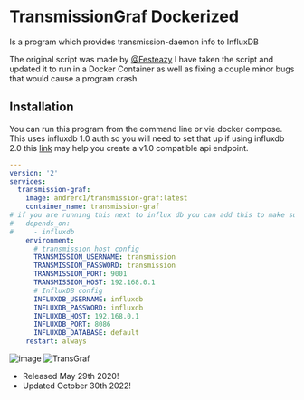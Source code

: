 # TransmissionGraf Dockerized
Is a program which provides transmission-daemon info to InfluxDB  

The original script was made by [@Festeazy](https://github.com/Festeazy/TransmissionGraf) I have taken the script and updated it to run in a Docker Container as well as fixing a couple minor bugs that would cause a program crash.   

## Installation
You can run this program from the command line or via docker compose.
This uses influxdb 1.0 auth so you will need to set that up if using influxdb 2.0 this [link](https://docs.influxdata.com/influxdb/cloud/reference/cli/influx/v1/auth/create/) may help you create a v1.0 compatible api endpoint.
```yml
---
version: '2'
services:
  transmission-graf:
    image: andrerc1/transmission-graf:latest
    container_name: transmission-graf
# if you are running this next to influx db you can add this to make sure that this service only starts when influx has already started.
#   depends_on:
#     - influxdb
    environment:
      # transmission host config
      TRANSMISSION_USERNAME: transmission
      TRANSMISSION_PASSWORD: transmission
      TRANSMISSION_PORT: 9001
      TRANSMISSION_HOST: 192.168.0.1
      # InfluxDB config
      INFLUXDB_USERNAME: influxdb
      INFLUXDB_PASSWORD: influxdb
      INFLUXDB_HOST: 192.168.0.1
      INFLUXDB_PORT: 8086
      INFLUXDB_DATABASE: default
    restart: always
```

![image](https://user-images.githubusercontent.com/65983438/82976070-c4e44000-9fa3-11ea-862a-5003606e5fc5.png)
![TransGraf](https://user-images.githubusercontent.com/65983438/83154918-4c29d480-a0c6-11ea-9278-03c4e04c6c86.png)


- Released May 29th 2020! 
- Updated October 30th 2022! 

